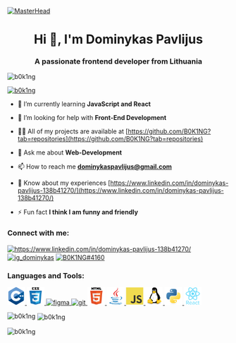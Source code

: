 [![MasterHead](https://user-images.githubusercontent.com/74038190/225813708-98b745f2-7d22-48cf-9150-083f1b00d6c9.gif)](https://rishavchanda.io)
<h1 align="center">Hi 👋, I'm Dominykas Pavlijus</h1>
<h3 align="center">A passionate frontend developer from Lithuania</h3>

<p align="left"> <img src="https://komarev.com/ghpvc/?username=b0k1ng&label=Profile%20views&color=0e75b6&style=flat" alt="b0k1ng" /> </p>

<p align="left"> <a href="https://github.com/ryo-ma/github-profile-trophy"><img src="https://github-profile-trophy.vercel.app/?username=b0k1ng" alt="b0k1ng" /></a> </p>

- 🌱 I’m currently learning **JavaScript and React**

- 🤝 I’m looking for help with **Front-End Development**

- 👨‍💻 All of my projects are available at [https://github.com/B0K1NG?tab=repositories](https://github.com/B0K1NG?tab=repositories)

- 💬 Ask me about **Web-Development**

- 📫 How to reach me **dominykaspavlijus@gmail.com**

- 📄 Know about my experiences [https://www.linkedin.com/in/dominykas-pavlijus-138b41270/](https://www.linkedin.com/in/dominykas-pavlijus-138b41270/)

- ⚡ Fun fact **I think I am funny and friendly**

<h3 align="left">Connect with me:</h3>
<p align="left">
<a href="https://linkedin.com/in/https://[www.linkedin.com/in/dominykas-pavlijus-138b41270/](https://www.linkedin.com/in/dominykas-pavlijus-138b41270/)" target="blank"><img align="center" src="https://raw.githubusercontent.com/rahuldkjain/github-profile-readme-generator/master/src/images/icons/Social/linked-in-alt.svg" alt="https://www.linkedin.com/in/dominykas-pavlijus-138b41270/" height="30" width="40" /></a>
<a href="https://instagram.com/ig_dominykas" target="blank"><img align="center" src="https://raw.githubusercontent.com/rahuldkjain/github-profile-readme-generator/master/src/images/icons/Social/instagram.svg" alt="ig_dominykas" height="30" width="40" /></a>
<a href="https://discord.gg/B0K1NG#4160" target="blank"><img align="center" src="https://raw.githubusercontent.com/rahuldkjain/github-profile-readme-generator/master/src/images/icons/Social/discord.svg" alt="B0K1NG#4160" height="30" width="40" /></a>
</p>

<h3 align="left">Languages and Tools:</h3>
<p align="left"> <a href="https://www.w3schools.com/cpp/" target="_blank" rel="noreferrer"> <img src="https://raw.githubusercontent.com/devicons/devicon/master/icons/cplusplus/cplusplus-original.svg" alt="cplusplus" width="40" height="40"/> </a> <a href="https://www.w3schools.com/css/" target="_blank" rel="noreferrer"> <img src="https://raw.githubusercontent.com/devicons/devicon/master/icons/css3/css3-original-wordmark.svg" alt="css3" width="40" height="40"/> </a> <a href="https://www.figma.com/" target="_blank" rel="noreferrer"> <img src="https://www.vectorlogo.zone/logos/figma/figma-icon.svg" alt="figma" width="40" height="40"/> </a> <a href="https://git-scm.com/" target="_blank" rel="noreferrer"> <img src="https://www.vectorlogo.zone/logos/git-scm/git-scm-icon.svg" alt="git" width="40" height="40"/> </a> <a href="https://www.w3.org/html/" target="_blank" rel="noreferrer"> <img src="https://raw.githubusercontent.com/devicons/devicon/master/icons/html5/html5-original-wordmark.svg" alt="html5" width="40" height="40"/> </a> <a href="https://www.java.com" target="_blank" rel="noreferrer"> <img src="https://raw.githubusercontent.com/devicons/devicon/master/icons/java/java-original.svg" alt="java" width="40" height="40"/> </a> <a href="https://developer.mozilla.org/en-US/docs/Web/JavaScript" target="_blank" rel="noreferrer"> <img src="https://raw.githubusercontent.com/devicons/devicon/master/icons/javascript/javascript-original.svg" alt="javascript" width="40" height="40"/> </a> <a href="https://www.linux.org/" target="_blank" rel="noreferrer"> <img src="https://raw.githubusercontent.com/devicons/devicon/master/icons/linux/linux-original.svg" alt="linux" width="40" height="40"/> </a> <a href="https://www.python.org" target="_blank" rel="noreferrer"> <img src="https://raw.githubusercontent.com/devicons/devicon/master/icons/python/python-original.svg" alt="python" width="40" height="40"/> </a> <a href="https://reactjs.org/" target="_blank" rel="noreferrer"> <img src="https://raw.githubusercontent.com/devicons/devicon/master/icons/react/react-original-wordmark.svg" alt="react" width="40" height="40"/> </a> </p>

<p><img align="left" src="https://github-readme-stats.vercel.app/api/top-langs?username=b0k1ng&show_icons=true&locale=en&layout=compact" alt="b0k1ng" /></p>

<p>&nbsp;<img align="center" src="https://github-readme-stats.vercel.app/api?username=b0k1ng&show_icons=true&locale=en" alt="b0k1ng" /></p>

<p><img align="center" src="https://github-readme-streak-stats.herokuapp.com/?user=b0k1ng&" alt="b0k1ng" /></p>
